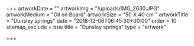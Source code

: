 +++
artworkDate = ""
artworkImg = "/uploads/IMG_2630.JPG"
artworkMedium = "Oil on Board"
artworkSize = "50 X 40 cm "
artworkTitle = "Dunsley springs"
date = "2018-12-06T06:45:30+00:00"
order = 10
sitemap_exclude = true
title = "Dunsley springs"
type = "artwork"

+++
